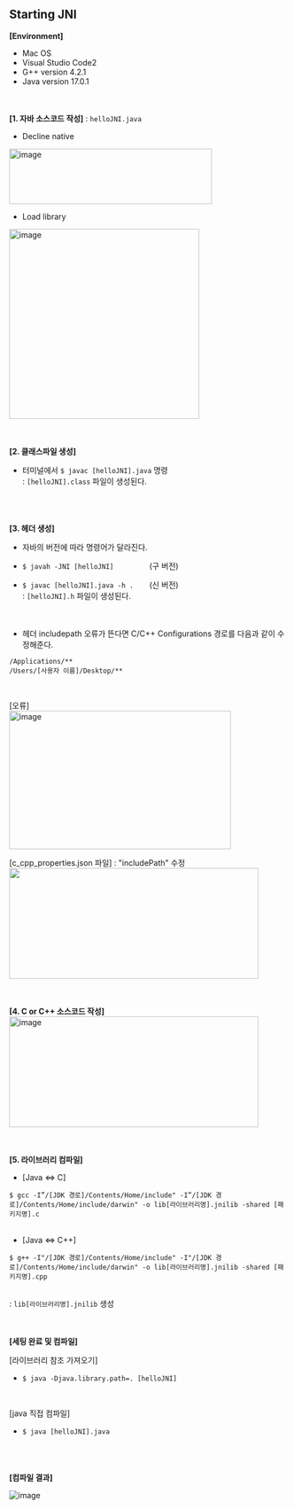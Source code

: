 <h2>Starting JNI</h2>

    
**[Environment]** <br>
- Mac OS
- Visual Studio Code2
- G++ version 4.2.1
- Java version 17.0.1
<br><br><br>

**[1. 자바 소스코드 작성]** : `helloJNI.java` <br>

- Decline native <br> 
<img width="366" height = "100" alt="image" src="https://user-images.githubusercontent.com/98372474/158514125-7a9a072c-6d55-4ee0-871b-103dc3a73fe4.png">
    
- Load library <br>
<img width="343" alt="image" src="https://user-images.githubusercontent.com/98372474/158514175-ca310415-9bdb-43fb-9adb-1278da999370.png">
<br><br><br>

    
**[2. 클래스파일 생성]** <br>

- 터미널에서 `$ javac [helloJNI].java` 명령 <br>
: `[helloJNI].class` 파일이 생성된다. <br>
<br><br><br>


**[3. 헤더 생성]** <br>

- 자바의 버전에 따라 명령어가 달라진다.
- `$ javah -JNI [helloJNI]         `(구 버전) <br>
- `$ javac [helloJNI].java -h .    `(신 버전) <br>
: `[helloJNI].h` 파일이 생성된다. <br>
<br><br>
    
- 헤더 includepath 오류가 뜬다면 C/C++ Configurations 경로를 다음과 같이 수정해준다.<br>
    
```
/Applications/**
/Users/[사용자 이름]/Desktop/**
```
<br>

[오류] <br>
<img width ="400" height="250" alt = "image" src="https://user-images.githubusercontent.com/98372474/158515058-35238761-2a13-47d3-8344-e09144127345.png">

[c_cpp_properties.json 파일] : "includePath" 수정 <br>
<img width = "450" height = "200" src = "https://user-images.githubusercontent.com/98372474/158515078-fc9d7449-1fb1-46bd-9a4c-ad26238eeb84.png">
<br><br><br>
    
    
**[4. C or C++ 소스코드 작성]** <br>
<img width="450" height = "200" alt = "image" src = "https://user-images.githubusercontent.com/98372474/158515765-3ea0b62f-0fcc-41b0-84dd-cd581fabcad0.png">
<br><br><br>
    

**[5. 라이브러리 컴파일]** <br>
    
- [Java <=> C] <br>

`$ gcc -I”/[JDK 경로]/Contents/Home/include" -I”/[JDK 경로]/Contents/Home/include/darwin" -o lib[라이브러리명].jnilib -shared [패키지명].c` <br>
<br>

- [Java <=> C++] <br>
    
`$ g++ -I"/[JDK 경로]/Contents/Home/include" -I"/[JDK 경로]/Contents/Home/include/darwin" -o lib[라이브러리명].jnilib -shared [패키지명].cpp` <br>
<br>

: `lib[라이브러리명].jnilib` 생성
<br><br><br>
    
**[세팅 완료 및 컴파일]** <br>
    
[라이브러리 참조 가져오기] <br>
    
- `$ java -Djava.library.path=. [helloJNI]` <br>
<br>

[java 직접 컴파일] <br>
    
- `$ java [helloJNI].java` <br>
<br><br><br>
    
    
**[컴파일 결과]** <br>

![image](https://user-images.githubusercontent.com/98372474/158517275-2b799358-4341-474d-af48-38303c0a856c.png)

